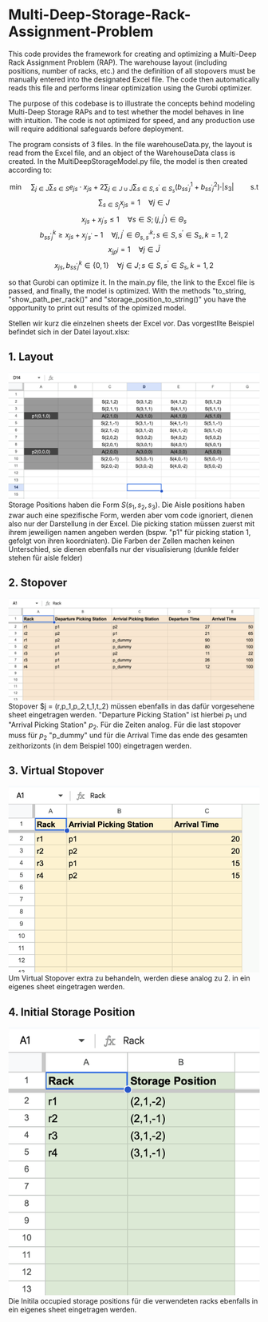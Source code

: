 # Multi-Deep-Storage-Rack-Assignment-Problem

This code provides the framework for creating and optimizing a Multi-Deep Rack Assignment Problem (RAP). The warehouse layout (including positions, number of racks, etc.) and the definition of all stopovers must be manually entered into the designated Excel file. The code then automatically reads this file and performs linear optimization using the Gurobi optimizer.

The purpose of this codebase is to illustrate the concepts behind modeling Multi-Deep Storage RAPs and to test whether the model behaves in line with intuition. The code is not optimized for speed, and any production use will require additional safeguards before deployment.

The program consists of 3 files. In the file warehouseData.py, the layout is read from the Excel file, and an object of the WarehouseData class is created. In the MultiDeepStorageModel.py file, the model is then created according to: 

$$ \min \quad \sum_{j \in J} \sum_{s \in S} e_{js} \cdot x_{js} + 2 \sum_{j \in J\cup \bar{J}} \sum_{s \in S, s^\prime \in S_s} (b^1_{ss^\prime j} + b^2_{ss^\prime j}) \cdot \vert s_3 \vert \quad \quad \text{s.t} $$
$$ \sum_{s \in S_j} x_{js} = 1 \quad \forall j \in J $$
$$x_{js} + x_{j^\prime s} \leq 1 \quad \forall s \in S; (j,j^\prime ) \in \Theta_s$$
$$ b_{ss^\prime j}^k \geq x_{js} + x_{j^\prime s^\prime} - 1 \quad \forall j,j^\prime \in \Theta_{s,s^\prime}^k; s \in S, s^\prime \in S_s, k=1,2 $$
$$ x_{j \rho^j} = 1 \quad \forall j \in \bar{J} $$
$$ x_{js}, b^k_{ss^\prime j} \in \{ 0,1 \} \quad \forall j \in J; s \in S, s^\prime \in S_s, k=1,2 $$

so that Gurobi can optimize it. In the main.py file, the link to the Excel file is passed, and finally, the model is optimized. With the methods "to_string, "show_path_per_rack()" and "storage_position_to_string()" you have the opportunity to print out results of the opimized model.

Stellen wir kurz die einzelnen sheets der Excel vor. Das vorgestllte Beispiel befindet sich in der Datei layout.xlsx:

## 1. Layout
![Beschreibung des Bildes](/layout_sheet.png)
Storage Positions haben die Form $S(s_1,s_2,s_3)$. Die Aisle positions haben zwar auch eine spezifische Form, werden aber vom code ignoriert, dienen also nur der Darstellung in der Excel. Die picking station müssen zuerst mit ihrem jeweiligen namen angeben werden (bspw. "p1" für picking station 1, gefolgt von ihren koordniaten). Die Farben der Zellen machen keinen Unterschied, sie dienen ebenfalls nur der visualisierung (dunkle felder stehen für aisle felder)

## 2. Stopover
![Beschreibung des Bildes](/stopover_sheet.png)
Stopover $j = (r,p_1,p_2,t_1,t_2) müssen ebenfalls in das dafür vorgesehene sheet eingetragen werden. "Departure Picking Station" ist hierbei $p_1$ und "Arrival Picking Station" $p_2$. Für die Zeiten analog. Für die last stopover muss für $p_2$ "p_dummy" und für die Arrival Time das ende des gesamten zeithorizonts (in dem Beispiel 100) eingetragen werden.

## 3. Virtual Stopover
![Beschreibung des Bildes](/virtual_stopover_sheet.png)
Um Virtual Stopover extra zu behandeln, werden diese analog zu 2. in ein eigenes sheet eingetragen werden.

## 4. Initial Storage Position
![Beschreibung des Bildes](/initial_storage_position_sheet.png)
Die Initila occupied storage positions für die verwendeten racks ebenfalls in ein eigenes sheet eingetragen werden.


